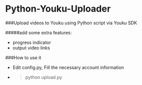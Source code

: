 # Python-Youku-Uploader
###Upload videos to Youku using Python script via Youku SDK

#####add some extra features:
+ progress indicator
+ output video links

###How to use it

+ Edit config.py, Fill the necessary account information

+ >python upload.py

